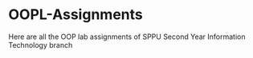 # OOPL-Assignments
Here are all the OOP lab assignments of SPPU Second Year Information Technology branch
